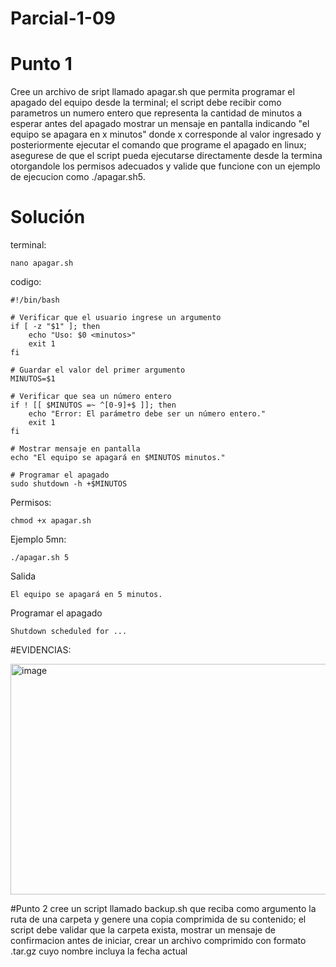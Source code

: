 # Parcial-1-09

# Punto 1
Cree un archivo de sript llamado apagar.sh que permita programar el apagado del equipo desde la terminal; el script debe recibir como parametros un numero entero que representa la cantidad de minutos a esperar antes del apagado mostrar un mensaje en pantalla indicando "el equipo se apagara en x minutos" donde x corresponde al valor ingresado y posteriormente ejecutar el comando que programe el apagado en linux; asegurese de que el script pueda ejecutarse directamente desde la termina otorgandole los permisos adecuados y valide que funcione con un ejemplo de ejecucion como ./apagar.sh5.

# Solución

terminal:
```
nano apagar.sh
```
codigo:
```
#!/bin/bash

# Verificar que el usuario ingrese un argumento
if [ -z "$1" ]; then
    echo "Uso: $0 <minutos>"
    exit 1
fi

# Guardar el valor del primer argumento
MINUTOS=$1

# Verificar que sea un número entero
if ! [[ $MINUTOS =~ ^[0-9]+$ ]]; then
    echo "Error: El parámetro debe ser un número entero."
    exit 1
fi

# Mostrar mensaje en pantalla
echo "El equipo se apagará en $MINUTOS minutos."

# Programar el apagado
sudo shutdown -h +$MINUTOS
```
Permisos:
```
chmod +x apagar.sh
```
Ejemplo 5mn:
```
./apagar.sh 5
```
Salida
```
El equipo se apagará en 5 minutos.
```
Programar el apagado 
```
Shutdown scheduled for ...
```
#EVIDENCIAS:


<img width="677" height="369" alt="image" src="https://github.com/user-attachments/assets/1dc65d90-185a-4aca-aecc-3496e206be3b" />


#Punto 2
cree un script llamado backup.sh que reciba como argumento la ruta de una carpeta y genere una copia comprimida de su contenido; el script debe validar que la carpeta exista, mostrar un mensaje de confirmacion antes de iniciar, crear un archivo comprimido con formato .tar.gz cuyo nombre incluya la fecha actual 
